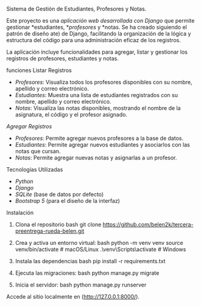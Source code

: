 Sistema de Gestión de Estudiantes, Profesores y Notas.

Este proyecto es una *aplicación web desarrollada con Django* que permite gestionar *estudiantes, **profesores* y *notas. Se ha creado siguiendo el patrón de diseño ate) de Django, facilitando la organización de la lógica y estructura del código para una administración eficaz de los registros.

La aplicación incluye funcionalidades para agregar, listar y gestionar los registros de profesores, estudiantes y notas.

funciones
Listar Registros
- *Profesores*: Visualiza todos los profesores disponibles con su nombre, apellido y correo electrónico.
- *Estudiantes*: Muestra una lista de estudiantes registrados con su nombre, apellido y correo electrónico.
- *Notas*: Visualiza las notas disponibles, mostrando el nombre de la asignatura, el código y el profesor asignado.

 *Agregar Registros*
- *Profesores*: Permite agregar nuevos profesores a la base de datos.
- *Estudiantes*: Permite agregar nuevos estudiantes y asociarlos con las notas que cursan.
- *Notas*: Permite agregar nuevas notas y asignarlas a un profesor.

Tecnologías Utilizadas

- *Python*
- *Django*
- *SQLite* (base de datos por defecto)
- *Bootstrap 5* (para el diseño de la interfaz)

 Instalación

1. Clona el repositorio
    bash
    git clone https://github.com/belen2k/tercera-preentrega-rueda-belen.git
    
2. Crea y activa un entorno virtual:
    bash
    python -m venv venv
    source venv/bin/activate  # macOS/Linux
    .\venv\Scripts\activate  # Windows
    

3. Instala las dependencias
    bash
    pip install -r requirements.txt
    

4. Ejecuta las migraciones:
    bash
    python manage.py migrate
    

5. Inicia el servidor:
    bash
    python manage.py runserver
    



Accede al sitio localmente en (http://127.0.0.1:8000/).
